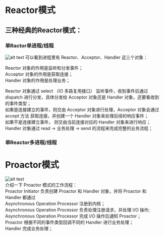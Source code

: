 # Reactor模式 
## 三种经典的Reactor模式：  
### 单Ractor单进程/线程  
![alt text](/home/tom/project/MyWebserver/notes/image.png)
可以看到进程里有 Reactor、Acceptor、Handler 这三个对象：  

Reactor 对象的作用是监听和分发事件；  
Acceptor 对象的作用是获取连接；  
Handler 对象的作用是处理业务；  

Reactor 对象通过 select （IO 多路复用接口） 监听事件，收到事件后通过 dispatch 进行分发，具体分发给 Acceptor 对象还是 Handler 对象，还要看收到的事件类型；  
如果是连接建立的事件，则交由 Acceptor 对象进行处理，Acceptor 对象会通过 accept 方法 获取连接，并创建一个 Handler 对象来处理后续的响应事件；  
如果不是连接建立事件， 则交由当前连接对应的 Handler 对象来进行响应；Handler 对象通过 read -> 业务处理 -> send 的流程来完成完整的业务流程；  

### 单Reactor多进程/线程  

# Proactor模式  
![alt text](/home/tom/project/MyWebserver/notes/image1.png)  
介绍一下 Proactor 模式的工作流程：  
Proactor Initiator 负责创建 Proactor 和 Handler 对象，并将 Proactor 和 Handler 都通过   
Asynchronous Operation Processor 注册到内核；  
Asynchronous Operation Processor 负责处理注册请求，并处理 I/O 操作;  
Asynchronous Operation Processor 完成 I/O 操作后通知 Proactor；  
Proactor 根据不同的事件类型回调不同的 Handler 进行业务处理；  
Handler 完成业务处理； 